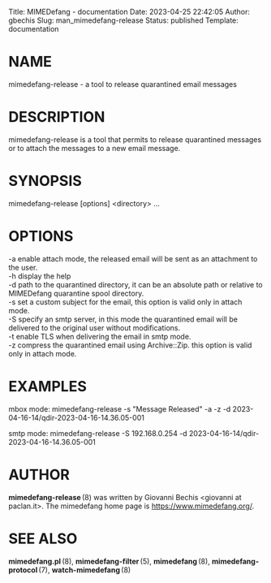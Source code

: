 Title: MIMEDefang - documentation
Date: 2023-04-25 22:42:05
Author: gbechis
Slug: man_mimedefang-release
Status: published
Template: documentation


# NAME

mimedefang-release - a tool to release quarantined email messages

# DESCRIPTION

mimedefang-release is a tool that permits to release quarantined
messages or to attach the messages to a new email message.

# SYNOPSIS

mimedefang-release [options] <directory\> ...  

# OPTIONS

-a enable attach mode, the released email will be sent as an attachment to the
user.  
-h display the help  
-d path to the quarantined directory, it can
be an absolute path or relative to MIMEDefang quarantine spool
directory.  
-s set a custom subject for the email, this option is valid
only in attach mode.  
-S specify an smtp server, in this mode the
quarantined email will be delivered to the original user without
modifications.  
-t enable TLS when delivering the email in smtp mode.  
-z compress the quarantined email using Archive::Zip. this option is valid
only in attach mode.

# EXAMPLES

mbox mode: mimedefang-release -s "Message Released" -a -z -d
2023-04-16-14/qdir-2023-04-16-14.36.05-001

smtp mode: mimedefang-release -S 192.168.0.254 -d
2023-04-16-14/qdir-2023-04-16-14.36.05-001

# AUTHOR

**mimedefang-release** (8) was written by Giovanni Bechis
<giovanni at paclan.it\>. The mimedefang home page is
<https://www.mimedefang.org/>.

# SEE ALSO

**mimedefang.pl** (8), **mimedefang-filter** (5), **mimedefang** (8),
**mimedefang-protocol** (7), **watch-mimedefang** (8)
